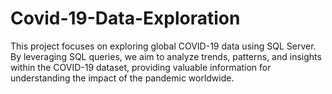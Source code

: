 # Covid-19-Data-Exploration
This project focuses on exploring global COVID-19 data using SQL Server. By leveraging SQL queries, we aim to analyze trends, patterns, and insights within the COVID-19 dataset, providing valuable information for understanding the impact of the pandemic worldwide.
